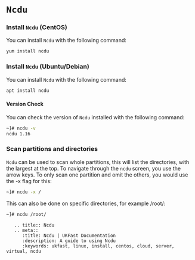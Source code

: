 # `Ncdu`

### Install `Ncdu` (CentOS)
You can install `Ncdu` with the following command:

```bash
yum install ncdu
```

### Install `Ncdu` (Ubuntu/Debian)
You can install `Ncdu` with the following command:

```bash
apt install ncdu
```

#### Version Check
You can check the version of `Ncdu` installed with the following command:

```bash
~]# ncdu -v
ncdu 1.16
```

### Scan partitions and directories
`Ncdu` can be used to scan whole partitions, this will list the directories, with the largest at the top. To navigate through the `ncdu` screen, you use the arrow keys. To only scan one partition and omit the others, you would use the -x flag for this:

```bash
~]# ncdu -x /
```

This can also be done on specific directories, for example /root/:
```bash
~]# ncdu /root/
```

```eval_rst
   .. title:: Ncdu
   .. meta::
      :title: Ncdu | UKFast Documentation
      :description: A guide to using Ncdu
      :keywords: ukfast, linux, install, centos, cloud, server, virtual, ncdu
```
